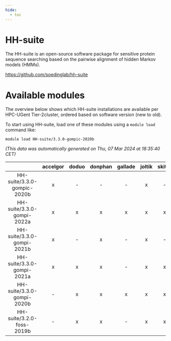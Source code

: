 ```yaml
---
hide:
  - toc
---
```


HH-suite
========


The HH-suite is an open-source software package for sensitive protein sequence searching based on the pairwise alignment of hidden Markov models (HMMs).

https://github.com/soedinglab/hh-suite
# Available modules


The overview below shows which HH-suite installations are available per HPC-UGent Tier-2cluster, ordered based on software version (new to old).

To start using HH-suite, load one of these modules using a `module load` command like:

```shell
module load HH-suite/3.3.0-gompic-2020b
```

*(This data was automatically generated on Thu, 07 Mar 2024 at 18:35:40 CET)*  

| |accelgor|doduo|donphan|gallade|joltik|skitty|
| :---: | :---: | :---: | :---: | :---: | :---: | :---: |
|HH-suite/3.3.0-gompic-2020b|x|-|-|-|x|-|
|HH-suite/3.3.0-gompi-2022a|x|x|x|x|x|x|
|HH-suite/3.3.0-gompi-2021b|x|-|x|-|x|-|
|HH-suite/3.3.0-gompi-2021a|x|x|x|-|x|x|
|HH-suite/3.3.0-gompi-2020b|-|x|x|x|x|x|
|HH-suite/3.2.0-foss-2019b|-|x|x|-|x|x|
